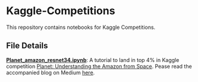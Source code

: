 # Kaggle-Competitions
This repository contains notebooks for Kaggle Competitions. 

## File Details

[**Planet_amazon_resnet34.ipynb**](https://github.com/irshadqemu/Kaggle-Competitions/blob/master/Planet_amazon_resnet34.ipynb): A tutorial to land in top 4% in Kaggle competition [Planet: Understanding the Amazon from Space](https://www.kaggle.com/c/planet-understanding-the-amazon-from-space/). Pease read the accompanied blog on Medium [here](https://medium.com/ai-saturdays/kaggle-planet-competition-how-to-land-in-top-4-a679ff0013ba).
 
